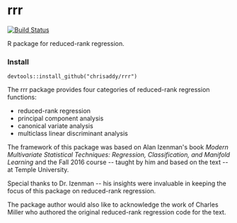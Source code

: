 # rrr
[![Build Status](https://travis-ci.org/chrisaddy/rrr.svg?branch=master)](https://travis-ci.org/chrisaddy/rrr)

R package for reduced-rank regression.

### Install

```{r}
devtools::install_github("chrisaddy/rrr")
```

The rrr package provides four categories of reduced-rank regression functions:
* reduced-rank regression
* principal component analysis
* canonical variate analysis
* multiclass linear discriminant analysis

The framework of this package was based on Alan Izenman's book *Modern Multivariate Statistical Techniques: Regression, Classification, and Manifold Learning* and the Fall 2016 course -- taught by him and based on the text -- at Temple University.

Special thanks to Dr. Izenman -- his insights were invaluable in keeping the focus of this package on reduced-rank regression.

The package author would also like to acknowledge the work of Charles Miller who authored the original reduced-rank regression code for the text.
